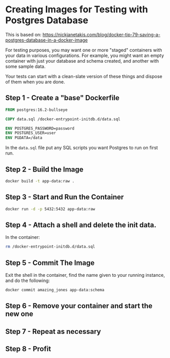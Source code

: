 # Creating Images for Testing with Postgres Database

This is based on: https://nickjanetakis.com/blog/docker-tip-79-saving-a-postgres-database-in-a-docker-image

For testing purposes, you may want one or more "staged" containers with your data in various configurations.
For example, you might want an empty container with just your database and schema created, and another with some sample data.

Your tests can start with a clean-slate version of these things and dispose of them when you are done.

## Step 1 - Create a "base" Dockerfile

```dockerfile
FROM postgres:16.2-bullseye

COPY data.sql /docker-entrypoint-initdb.d/data.sql

ENV POSTGRES_PASSWORD=password
ENV POSTGRES_USER=user
ENV PGDATA=/data
```

In the `data.sql` file put any SQL scripts you want Postgres to run on first run. 
## Step 2 - Build the Image

```sh
docker build -t app-data:raw .
```

## Step 3 - Start and Run the Container

```sh
docker run -d -p 5432:5432 app-data:raw
```

## Step 4 - Attach a shell and delete the init data.
In the container:

```sh
rm /docker-entrypoint-initdb.d/data.sql
```

## Step 5 - Commit The Image

Exit the shell in the container, find the name given to your running instance, and do the following:

```sh
docker commit amazing_jones app-data:schema
```

## Step 6 - Remove your container and start the new one

## Step 7 - Repeat as necessary

## Step 8 - Profit


